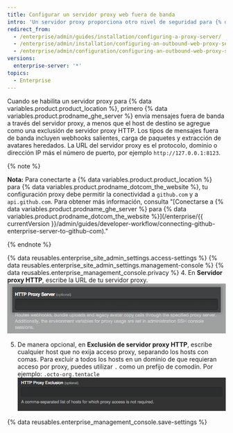 ```yaml
---
title: Configurar un servidor proxy web fuera de banda
intro: 'Un servidor proxy proporciona otro nivel de seguridad para {% data variables.product.product_location %}.'
redirect_from:
  - /enterprise/admin/guides/installation/configuring-a-proxy-server/
  - /enterprise/admin/installation/configuring-an-outbound-web-proxy-server
  - /enterprise/admin/configuration/configuring-an-outbound-web-proxy-server
versions:
  enterprise-server: '*'
topics:
  - Enterprise
---
```


Cuando se habilita un servidor proxy para {% data variables.product.product_location %}, primero {% data variables.product.prodname_ghe_server %} envía mensajes fuera de banda a través del servidor proxy, a menos que el host de destino se agregue como una exclusión de servidor proxy HTTP. Los tipos de mensajes fuera de banda incluyen webhooks salientes, carga de paquetes y extracción de avatares heredados. La URL del servidor proxy es el protocolo, dominio o dirección IP más el número de puerto, por ejemplo `http://127.0.0.1:8123`.

{% note %}

**Nota:**  Para conectarte a {% data variables.product.product_location %} para {% data variables.product.prodname_dotcom_the_website %}, tu configuración proxy debe permitir la conectividad a `github.com` y a `api.github.com`. Para obtener más información, consulta "[Conectarse a {% data variables.product.prodname_ghe_server %} para {% data variables.product.prodname_dotcom_the_website %}](/enterprise/{{ currentVersion }}/admin/guides/developer-workflow/connecting-github-enterprise-server-to-github-com)."

{% endnote %}

{% data reusables.enterprise_site_admin_settings.access-settings %}
{% data reusables.enterprise_site_admin_settings.management-console %}
{% data reusables.enterprise_management_console.privacy %}
4. En **Servidor proxy HTTP**, escribe la URL de tu servidor proxy. ![Campo para escribir la URL del servidor proxy HTTP](/assets/images/enterprise/management-console/http-proxy-field.png)

5. De manera opcional, en **Exclusión de servidor proxy HTTP**, escribe cualquier host que no exija acceso proxy, separando los hosts con comas. Para excluir a todos los hosts en un dominio de que requieran acceso por proxy, puedes utilizar `.` como un prefijo de comodín.  Por ejemplo: `.octo-org.tentacle` ![Campo para escribir cualquier Exclusión de Proxy HTTP](/assets/images/enterprise/management-console/http-proxy-exclusion-field.png)

{% data reusables.enterprise_management_console.save-settings %}
